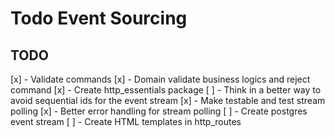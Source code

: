 # Todo Event Sourcing


## TODO

[x] - Validate commands
[x] - Domain validate business logics and reject command
[x] - Create http_essentials package
[ ] - Think in a better way to avoid sequential ids for the event stream
[x] - Make testable and test stream polling
[x] - Better error handling for stream polling
[ ] - Create postgres event stream
[ ] - Create HTML templates in http_routes
